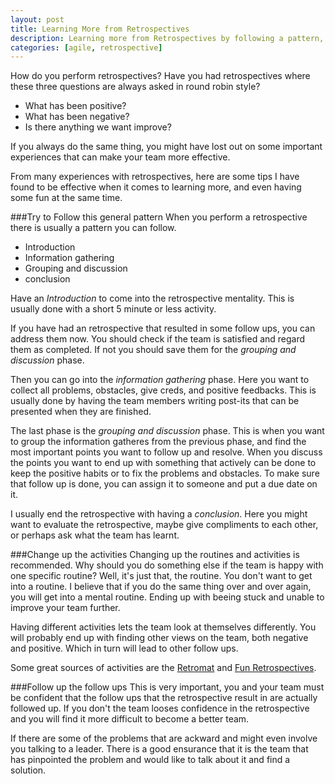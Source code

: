 ```yaml
---
layout: post
title: Learning More from Retrospectives
description: Learning more from Retrospectives by following a pattern, changing activities, and making sure you follow up the follow ups.
categories: [agile, retrospective]
--- 
```


How do you perform retrospectives? Have you had retrospectives where these three questions are always asked in round robin style?

- What has been positive? 
- What has been negative? 
- Is there anything we want improve? 

If you always do the same thing, you might have lost out on some important experiences that can make your team more effective.

From many experiences with retrospectives, here are some tips I have found to be effective when it comes to learning more, and even having some fun at the same time.

###Try to Follow this general pattern
When you perform a retrospective there is usually a pattern you can follow. 

- Introduction
- Information gathering
- Grouping and discussion
- conclusion

Have an _Introduction_ to come into the retrospective mentality. This is usually done with a short 5 minute or less activity.

If you have had an retrospective that resulted in some follow ups, you can address them now. You should check if the team is satisfied and regard them as completed. If not you should save them for the _grouping and discussion_ phase.

Then you can go into the _information gathering_ phase. Here you want to collect all problems, obstacles, give creds, and positive feedbacks. This is usually done by having the team members writing post-its that can be presented when they are finished.

The last phase is the _grouping and discussion_ phase. This is when you want to group the information gatheres from the previous phase, and find the most important points you want to follow up and resolve. When you discuss the points you want to end up with something that actively can be done to keep the positive habits or to fix the problems and obstacles. To make sure that follow up is done, you can assign it to someone and put a due date on it. 

I usually end the retrospective with having a _conclusion_. Here you might want to evaluate the retrospective, maybe give compliments to each other, or perhaps ask what the team has learnt.

###Change up the activities
Changing up the routines and activities is recommended. Why should you do something else if the team is happy with one specific routine? Well, it's just that, the routine. You don't want to get into a routine. 
I believe that if you do the same thing over and over again, you will get into a mental routine. Ending up with beeing stuck and unable to improve your team further. 

Having different activities lets the team look at themselves differently. You will probably end up with finding other views on the team, both negative and positive. Which in turn will lead to other follow ups.

Some great sources of activities are the [Retromat](http://plans-for-retrospectives.com) and [Fun Retrospectives](http://www.funretrospectives.com/). 

###Follow up the follow ups
This is very important, you and your team must be confident that the follow ups that the retrospective result in are actually followed up. If you don't the team looses confidence in the retrospective and you will find it more difficult to become a better team.

If there are some of the problems that are ackward and might even involve you talking to a leader. There is a good ensurance that it is the team that has pinpointed the problem and would like to talk about it and find a solution.
